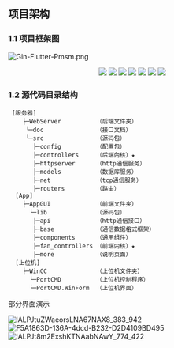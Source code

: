 ## 项目架构

### 1.1 项目框架图

![Gin-Flutter-Pmsm.png](https://i.loli.net/2021/09/18/vJnr241HQMTZoAy.png)

<div align=center>
<img src="https://img.shields.io/badge/VS Code-blue"/>
<img src="https://img.shields.io/badge/golang-1.16.5-blue"/>
<img src="https://img.shields.io/badge/gin-1.7.2-lightBlue"/>
<img src="https://img.shields.io/badge/flutter-2.0.5-brightgreen"/>
<img src="https://img.shields.io/badge/.NET-5-lightgreen"/>
<img src="https://img.shields.io/badge/mysql-8.0.26-lightgreen"/>
<img src="https://img.shields.io/badge/xorm-0.7.9-red"/>
</div>


### 1.2 源代码目录结构

```
 [服务器]
    ├─WebServer          （后端文件夹）
     └─doc               （接口文档）
     └─src 	             （源码包）
       ├─config          （配置包）
       ├─controllers  	 （后端內核）★
       ├─httpserver      （http通信服务）
       ├─models          （数据库服务）
       ├─net             （tcp通信服务）
       ├─routers         （路由）
  [App]
    ├─AppGUI             （前端文件夹）
      └─lib              （源码包）
       ├─api             （http通信接口）
       ├─base            （通信数据格式框架）
       ├─components      （通用组件）
       ├─fan_controllers （前端内核）★
       ├─more            （说明页面）
  [上位机]
    ├─WinCC              （上位机文件夹）
      └─PortCMD          （上位机控制程序）
      └─PortCMD.WinForm  （上位机界面）
```
部分界面演示

![lALPJtuZWaeorsLNA67NAX8_383_942](https://user-images.githubusercontent.com/49359900/162760343-75531530-5ae7-4783-9357-611bbcf3ed2b.png)
![F5A1863D-136A-4dcd-B232-D2D4109BD495](https://user-images.githubusercontent.com/49359900/162760351-f536a0dc-0caf-4481-a119-42441486cba7.png)
![lALPJt8m2ExshKTNAabNAwY_774_422](https://user-images.githubusercontent.com/49359900/162760353-e8178972-c309-461c-9ba9-8936845cf2db.png)

